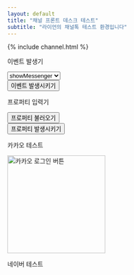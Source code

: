 ```yaml
---
layout: default
title: "채널 프론트 데스크 테스트"
subtitle: "라이언의 채널톡 테스트 환경입니다"
---
```

{% include channel.html %}
<script>
    window.addEventListener('DOMContentLoaded', (event) => {
        document.getElementById('c-header').remove();
        document.getElementById('c-footer').remove();
    });
</script>

<!-- 카카오 로그인 -->
<script src="https://t1.kakaocdn.net/kakao_js_sdk/2.5.0/kakao.min.js"
  integrity="sha384-kYPsUbBPlktXsY6/oNHSUDZoTX6+YI51f63jCPEIPFP09ttByAdxd2mEjKuhdqn4" crossorigin="anonymous"></script>
<script>
  Kakao.init('389a7ddbc92ba6a6cda26695c6492357'); // 사용하려는 앱의 JavaScript 키 입력
</script>
<script>
  function loginWithKakao() {
    Kakao.Auth.authorize({
      redirectUri: 'https://zoyi.cafe24.com/Api/Member/Oauth2ClientCallback/kakao/', // 사용하려는 앱의 Redirect Uri 입력
    });
  }

  // 아래는 데모를 위한 UI 코드입니다.
  displayToken()
  function displayToken() {
    var token = getCookie('authorize-access-token');

    if(token) {
      Kakao.Auth.setAccessToken(token);
      Kakao.Auth.getStatusInfo()
        .then(function(res) {
          if (res.status === 'connected') {
            document.getElementById('token-result').innerText
              = 'login success, token: ' + Kakao.Auth.getAccessToken();
          }
        })
        .catch(function(err) {
          Kakao.Auth.setAccessToken(null);
        });
    }
  }

  function getCookie(name) {
    var parts = document.cookie.split(name + '=');
    if (parts.length === 2) { return parts[1].split(';')[0]; }
  }
</script>
<!-- 카카오 로그인 끝 -->

<!-- 카카오 채널 추가 -->
<script>
  window.kakaoAsyncInit = function() {
    Kakao.Channel.createAddChannelButton({
      container: '#kakao-talk-channel-add-button',
    });
  };

  (function(d, s, id) {
    var js, fjs = d.getElementsByTagName(s)[0];
    if (d.getElementById(id)) return;
    js = d.createElement(s); js.id = id;
    js.src = 'https://t1.kakaocdn.net/kakao_js_sdk/2.5.0/kakao.channel.min.js';
    js.integrity = 'sha384-j5TN6EqladB+HIfGV8dVYRIzoJf9Fb4lvrkPmo9KlnDWpN1CZz8yC4rCH1ChRbbh';
    js.crossOrigin = 'anonymous';
    fjs.parentNode.insertBefore(js, fjs);
  })(document, 'script', 'kakao-js-sdk');
</script>
<!-- 카카오 채널 추가 끝 -->

<!-- 네이버 로그인 -->
<script type="text/javascript" src="https://static.nid.naver.com/js/naverLogin_implicit-1.0.3.js" charset="utf-8"></script>
<script type="text/javascript" src="http://code.jquery.com/jquery-1.11.3.min.js"></script>
<!-- 네이버 로그인 끝 -->

<div class="o-wrapper">
    <div class="o-grid">
        <div class="m-wrapper__row">
            <div class="m-left">
                <p class="survey-title">이벤트 발생기</p>
                <div class="f-wrapper">
                    <div class="f-input-wrapper">
                        <select name="channelEventType" id="channelEventType" onChange="getEventType(this)">
                            <option value="showMessenger">showMessenger</option>
                            <option value="hideMessenger">hideMessenger</option>
                            <option value="addTags">addTags</option>
                            <option value="removeTags">removeTags</option>
                            <option value="custom">custom</option>
                        </select>
                        <span class="c-social-nav__icon" data-icon="ei-chevron-down" data-size="s"></span>
                    </div>
                </div>
                <input type="button" id="trackChannelEvent" class="button" value="이벤트 발생시키기" onclick="trackChannelEvent()">
            </div>
            <div class="m-left">
                <p class="survey-title">프로퍼티 입력기</p>
                <div class="f-wrapper">
                    <div class="f-input-wrapper" id="propertyForm">
                        <input type="button" id="getUserPropertyKeys" class="button" value="프로퍼티 불러오기" onclick="getUserPropertyKeys()">
                        <!-- <select name="channelUserKeys" id="channelUserKeys" onChange="getUserKey(this)">
                        </select>
                        <input type="text" id="channelUserKeyValue" placeholder="값을 입력하세요">
                        <select name="channelUserProfileKeys" id="channelUserProfileKeys" onChange="getUserProfileKey(this)">
                        </select>
                        <input type="text" id="channelUserProfileKeyValue" placeholder="값을 입력하세요"> -->
                      </div>
                </div>
                <input type="button" id="trackChannelProperty" class="button" value="프로퍼티 발생시키기" onclick="updateChannelProperty()">
            </div>
            <div class="m-left">
                <p class="survey-title">카카오 테스트</p>
                <div id="kakao-talk-channel-add-button" data-channel-public-id="_IATxiK" data-size="large" data-support-multiple-densities="true"></div>
                <a id="kakao-login-btn" href="javascript:loginWithKakao()">
                    <img src="https://k.kakaocdn.net/14/dn/btroDszwNrM/I6efHub1SN5KCJqLm1Ovx1/o.jpg" width="222" alt="카카오 로그인 버튼" />
                </a>
                <p id="token-result"></p>
            </div>
            <div class="m-left">
                <p class="survey-title">네이버 테스트</p>
                <div id="naver_id_login"></div>
                <script type="text/javascript">
                    var naver_id_login = new naver_id_login("Lte2TWpAKNCsQNoHJTSR", "https://dwmm.site/channel-test");
                    var state = naver_id_login.getUniqState();
                    naver_id_login.setButton("white", 2,40);
                    naver_id_login.setDomain("https://dwmm.site");
                    naver_id_login.setState(state);
                    naver_id_login.setPopup();
                    naver_id_login.init_naver_id_login();
                </script>
                <script type="text/javascript" src="https://ua.talk.naver.com/dist/sdk.js"></script>
                <div class="navertalk-friend-button" data-talk-id="w5tukq" data-size-width="188" data-size-height="44" data-device-type="MOBILE" data-type="BASIC" data-channel-no="3004718" ></div>
            </div>
        </div>
    </div>
</div>
<div id="snackbar-top"></div>